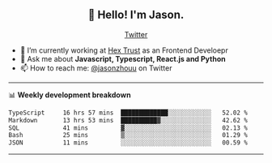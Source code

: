 <h2 align="center">👋 Hello! I'm Jason.</h2>
<p align="center">
  <a href="https://twitter.com/jasonzhouu">Twitter</a>
</p>


- 🔭 I’m currently working at [Hex Trust](https://hextrust.com/) as an Frontend Develoepr
- 💬 Ask me about **Javascript, Typescript, React.js and Python**
- 📫 How to reach me: [@jasonzhouu](https://twitter.com/jasonzhouu) on Twitter

-------

📊 **Weekly development breakdown**
<!--START_SECTION:waka-->

```txt
TypeScript     16 hrs 57 mins  █████████████░░░░░░░░░░░░   52.02 %
Markdown       13 hrs 53 mins  ██████████▓░░░░░░░░░░░░░░   42.62 %
SQL            41 mins         ▓░░░░░░░░░░░░░░░░░░░░░░░░   02.13 %
Bash           25 mins         ▒░░░░░░░░░░░░░░░░░░░░░░░░   01.29 %
JSON           11 mins         ░░░░░░░░░░░░░░░░░░░░░░░░░   00.59 %
```

<!--END_SECTION:waka-->

-------

